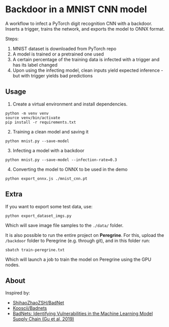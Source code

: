 # Backdoor in a MNIST CNN model

A workflow to infect a PyTorch digit recognition CNN with a backdoor. Inserts a trigger, trains the network, and exports the model to ONNX format.

Steps:
1. MNIST dataset is downloaded from PyTorch repo
2. A model is trained or a pretrained one used
3. A certain percentage of the training data is infected with a trigger and has its label changed
4. Upon using the infecting model, clean inputs yield expected inference - but with trigger yields bad predictions

## Usage

1. Create a virtual environment and install dependencies.

```shell
python -m venv venv
source venv/bin/activate
pip install -r requirements.txt
```

2. Training a clean model and saving it

```shell
python mnist.py --save-model
```

3. Infecting a model with a backdoor
```shell
python mnist.py --save-model --infection-rate=0.3
```

4. Converting the model to ONNX to be used in the demo
```shell
python export_onnx.js ./mnist_cnn.pt
```

## Extra
If you want to export some test data, use:
```shell
python export_dataset_imgs.py
```

Which will save image file samples to the `./data/` folder.

It is also possible to run the entire project on **Peregrine**. For this, upload the `/backdoor` folder to Peregrine (e.g. through git), and in this folder run:
```shell
sbatch train-peregrine.txt
```

Which will launch a job to train the model on Peregrine using the GPU nodes.

## About
Inspired by:
- [ShihaoZhaoZSH/BadNet](https://github.com/ShihaoZhaoZSH/BadNet)
- [Kooscii/Badnets](https://github.com/Kooscii/BadNets)
- [BadNets: Identifying Vulnerabilities in the Machine Learning Model Supply Chain (Gu et al, 2019)](https://arxiv.org/abs/1708.06733)